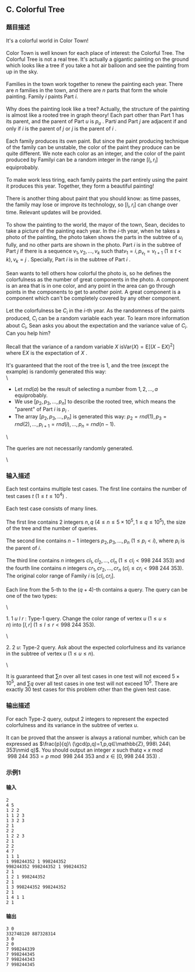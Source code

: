 ## C. Colorful Tree

### 题目描述

It\'s a colorful world in Color Town!\
\
Color Town is well known for each place of interest: the Colorful Tree.
The Colorful Tree is not a real tree. It\'s actually a gigantic painting
on the ground which looks like a tree if you take a hot air balloon and
see the painting from up in the sky.\
\
Families in the town work together to renew the painting each year.
There are $n$ families in the town, and there
are $n$ parts that form the whole painting.
Family $i$ paints Part $i$.\
\
Why does the painting look like a tree? Actually, the structure of the
painting is almost like a rooted tree in graph theory! Each part other
than Part $1$ has its parent, and the parent
of Part $u$ is $p_u$ . Part$i$ and Part $j$ are adjacent if and only if $i$ is the parent of $j$ or $j$ is the
parent of $i$ .\
\
Each family produces its own paint. But since the paint producing
technique of the family can be unstable, the color of the paint they
produce can be quite different. We note each color as an integer, and
the color of the paint produced by Family$i$ can be a random integer in the range $[l_i,r_i]$ equiprobably.\
\
To make work less tiring, each family paints the part entirely using the
paint it produces this year. Together, they form a beautiful painting!\
\
There is another thing about paint that you should know: as time passes,
the family may lose or improve its technology, so $[l_i,r_i]$ can change over time. Relevant
updates will be provided.\
\
To show the painting to the world, the mayor of the town, Sean, decides
to take a picture of the painting each year. In the $i$-th year, when he takes a photo of the
painting, the photo taken shows the parts in the subtree of $u_i$ fully, and no other parts are shown in
the photo. Part $i$ is in the subtree of Part $j$ if there is a sequence $v_1,v_2,\dots,v_k$ such that$v_1=i, p_{v_t}=v_{t+1}\ (1\leq t\lt k), v_k=j$ . Specially, Part $i$ is in the subtree of
Part $i$ .\
\
Sean wants to tell others how colorful the photo is, so he defines the
colorfulness as the number of great components in the photo. A component
is an area that is in one color, and any point in the area can go
through points in the components to get to another point. A great
component is a component which can\'t be completely covered by any other
component.\
\
Let the colorfulness be $C_i$ in the $i$-th year. As the randomness of the paints
produced, $C_i$ can be a random variable each
year. To learn more information about $C_i$,
Sean asks you about the expectation and the variance value of $C_i$. Can you help him?\
\
Recall that the variance of a random variable $X$ is$\mathrm{Var}(X)=\mathrm{E}[(X-\mathrm{E}X)^2]$ where $\mathrm{E}X$ is the expectation of $X$ .\
\
It\'s guaranteed that the root of the tree is $1$, and the tree (except the example) is
randomly generated this way:\
\
- Let $rnd(a)$ be the result of selecting a
    number from $1,2,\dots, a$ equiprobably.
- We use $[p_2,p_3,\dots,p_n]$ to describe
    the rooted tree, which means the \"parent\" of Part $i$ is $p_i$ .
- The array $[p_2,p_3,\dots,p_n]$ is
    generated this way: $p_2=rnd(1),p_3=rnd(2),\dots,p_{i+1}=rnd(i),\dots,p_n=rnd(n-1)$.

\

<div>

The queries are not necessarily randomly generated.

<div>

\

</div>

</div>

### 输入描述

<div>

Each test contains multiple test cases. The first line contains the
number of test cases $t\ (1≤t≤10^4)$ .\
\
Each test case consists of many lines.\
\
The first line
contains $2$ integers $n,q\ (4\leq n\leq 5\times10^5,1\leq q\leq 10^5)$,
the size of the tree and the number of queries.\
\
The second line
contains $n-1$ integers $p_2,p_3,\dots,p_n\ (1\leq p_i\lt i)$,
where $p_i$ is the parent
of $i$.\
\
The third line
contains $n$ integers $cl_1,cl_2,\dots,cl_n\ (1\leq cl_i\lt 998\ 244\ 353)$ and
the fourth line
contains $n$ integers $cr_1,cr_2,\dots,cr_n\ (cl_i\leq cr_i\lt  998\ 244\ 353)$.
The original color range of
Family $i$ is $[cl_i,cr_i]$.\
\
Each line from the $5$-th to
the $(q+4)$-th contains a query. The query
can be one of the two types:

</div>

<div>

\

</div>

<div>

1. $1\ u\ l\ r$ :
Type-$1$ query. Change the color range of
vertex $u\ (1\leq u\leq n)$ into $[l,r]\ (1\leq l\leq r\lt 998\ 244\ 353)$.

</div>

<div>

\

</div>

<div>

2. $2\ u$:
Type-$2$ query. Ask about the expected
colorfulness and its variance in the subtree of
vertex $u\ (1\leq u\leq n)$.

</div>

<div>

\

</div>

<div>

It is guaranteed that $\sum n$ over all test
cases in one test will not
exceed $5\times 10^5$,
and $\sum q$ over all test cases in one test
will not exceed $10^5$. There are
exactly $30$ test cases for this
problem other than the given test case.

</div>

### 输出描述

For each Type-$2$ query, output $2$ integers to represent the expected
colorfulness and its variance in the subtree of vertex $u$.\
\
It can be proved that the answer is always a rational number, which can
be expressed as $\frac{p}{q}\ (\gcd(p,q)=1,p,q∈\mathbb{Z}, 998\ 244\ 353\nmid q)$.
You should output an integer $x$ such that$q\times x\bmod 998\ 244\ 353=p \bmod 998\ 244\ 353$ and $x\in [0,998\ 244\ 353)$ .

### 示例1

#### 输入

```plain
2
4 5
1 2 2
1 1 2 3
1 3 2 3
2 1
2 2
1 2 2 3
2 1
2 2
4 7
1 1 1
1 998244352 1 998244352
998244352 998244352 1 998244352
2 1
1 2 1 998244352
2 1
1 3 998244352 998244352
2 1
1 4 1 1
2 1
```

#### 输出

```plain
3 0
332748120 887328314
3 0
2 0
7 998244339
7 998244345
7 998244343
7 998244345
```

